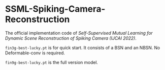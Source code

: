 # SSML-Spiking-Camera-Reconstruction
The official implementation code of *Self-Supervised Mutual Learning for Dynamic Scene Reconstruction of Spiking Camera (IJCAI 2022)*.

`fin3g-best-lucky.pt` is for quick start. It consists of a BSN and an NBSN. No Deformable-conv is required.

`fin9g-best-lucky.pt` is the full version model. 